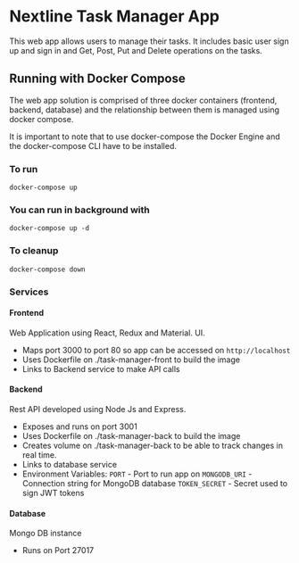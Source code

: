 # Nextline Task Manager App

This web app allows users to manage their tasks. It includes basic user sign up and sign in and Get, Post, Put and Delete operations on the tasks.

## Running with Docker Compose

The web app solution is comprised of three docker containers (frontend, backend, database) and the relationship between them is managed using docker compose.

It is important to note that to use docker-compose the Docker Engine and the docker-compose CLI have to be installed.

### To run
`docker-compose up`
### You can run in background with
`docker-compose up -d`
### To cleanup
`docker-compose down`

### Services

#### Frontend
Web Application using React, Redux and Material. UI.
- Maps port 3000 to port 80 so app can be accessed on `http://localhost`
- Uses Dockerfile on ./task-manager-front to build the image
- Links to Backend service to make API calls

#### Backend
Rest API developed using Node Js and Express.
- Exposes and runs on port 3001
- Uses Dockerfile on ./task-manager-back to build the image
- Creates volume on ./task-manager-back to be able to track changes in real time.
- Links to database service
- Environment Variables:
`PORT` - Port to run app on
`MONGODB_URI` - Connection string for MongoDB database
`TOKEN_SECRET` - Secret used to sign JWT tokens

#### Database
Mongo DB instance
- Runs on Port 27017

